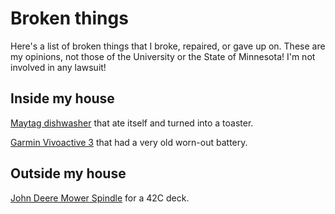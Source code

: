 # Broken things

Here's a list of broken things that I broke, repaired, or gave up on.  These are my opinions, not those of the University or the State of Minnesota!  I'm not involved in any lawsuit!

## Inside my house
[Maytag dishwasher](dishwasher.md) that ate itself and turned into a toaster. 

[Garmin Vivoactive 3](Garmin_Watch.md) that had a very old worn-out battery.

## Outside my house

[John  Deere Mower Spindle](mower_spindle.md) for a 42C deck. 
